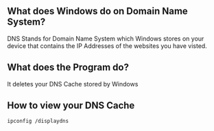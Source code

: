 ## What does Windows do on Domain Name System?
DNS Stands for Domain Name System which Windows stores on your device that contains the IP Addresses of the websites you have visted.

## What does the Program do?
It deletes your DNS Cache stored by Windows

## How to view your DNS Cache
```
ipconfig /displaydns
```
